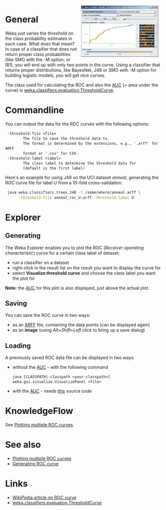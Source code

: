 <img style="float: right; margin: 10px; " width="250" src="../img/Breast-cancer_roc-curve.jpg">

# General
Weka just varies the threshold on the class probability estimates in each case. What does that mean? In case of a classifier that does not return proper class probabilities (like SMO with the -M option, or IB1), you will end up with only two points in the curve. Using a classifier that returns proper distributions, like BayesNet, J48 or SMO with -M option for building logistic models, you will get nice curves.

The class used for calculating the ROC and also the [AUC](auc.md) (= area under the curve) is [weka.classifiers.evaluation.ThresholdCurve](https://weka.sourceforge.io/doc.stable-3-8/weka/classifiers/evaluation/ThresholdCurve.html).

# Commandline
You can output the data for the ROC curves with the following options:

```
 -threshold-file <file>
        The file to save the threshold data to.
        The format is determined by the extensions, e.g., '.arff' for ARFF
        format or '.csv' for CSV.
 -threshold-label <label>
        The class label to determine the threshold data for
        (default is the first label)
```

Here's an example for using J48 on the UCI dataset *anneal*, generating the ROC curve file for label *U* from a 10-fold cross-validation:

```bash
 java weka.classifiers.trees.J48 -t /some/where/anneal.arff \
      -threshold-file anneal_roc_U.arff -threshold-label U
```

# Explorer
## Generating
The Weka Explorer enables you to plot the ROC (*Receiver operating characteristic*) curve for a certain class label of dataset:

* run a classifier on a dataset
* right-click in the result list on the result you want to display the curve for
* select **Visualize threshold curve** and choose the class label you want the plot for

**Note:** the [AUC](auc.md) for this plot is also displayed, just above the actual plot.

## Saving 
You can save the ROC curve in two ways:

* as an [ARFF](formats_and_processing/arff.md) file, containing the data points (can be displayed again)
* as an **image** (using *Alt+Shift+Left click* to bring up a save dialog)

## Loading
A previously saved ROC data file can be displayed in two ways:

* without the [AUC](auc.md) - with the following command

    ```
    java [CLASSPATH|-classpath <your-classpath>] weka.gui.visualize.VisualizePanel <file>
    ```

* with the [AUC](auc.md) - needs [this](visualization/visualizing_roc_curve.md) source code

# KnowledgeFlow
See [Plotting multiple ROC curves](plotting_multiple_roc_curves.md).

# See also
* [Plotting multiple ROC curves](plotting_multiple_roc_curves.md)
* [Generating ROC curve](generating_roc_curve.md)

# Links
* [WikiPedia article on ROC curve](http://en.wikipedia.org/wiki/ROC_Curve)
* [weka.classifiers.evaluation.ThresholdCurve](https://weka.sourceforge.io/doc.stable-3-8/weka/classifiers/evaluation/ThresholdCurve.html)

